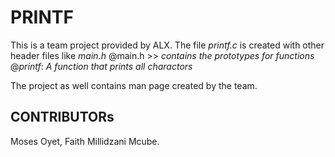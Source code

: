 # PRINTF
This is a team project provided by ALX.
The file _printf.c_ is created with other header files like _main.h_
@main.h >> _contains the prototypes for functions_
@_printf_: _A function that prints all charactors_

The project as well contains man page created by the team.

## CONTRIBUTORs

Moses Oyet, Faith Millidzani Mcube.
